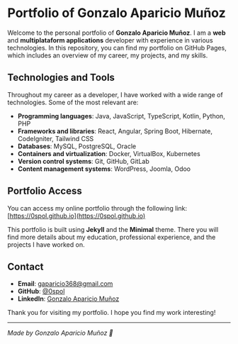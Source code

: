 # Portfolio of Gonzalo Aparicio Muñoz
Welcome to the personal portfolio of **Gonzalo Aparicio Muñoz**. I am a **web** and **multiplataform applications** developer with experience in various technologies. In this repository, you can find my portfolio on GitHub Pages, which includes an overview of my career, my projects, and my skills.

## Technologies and Tools
Throughout my career as a developer, I have worked with a wide range of technologies. Some of the most relevant are:

* **Programming languages**: Java, JavaScript, TypeScript, Kotlin, Python, PHP
* **Frameworks and libraries**: React, Angular, Spring Boot, Hibernate, CodeIgniter, Tailwind CSS
* **Databases**: MySQL, PostgreSQL, Oracle
* **Containers and virtualization**: Docker, VirtualBox, Kubernetes
* **Version control systems**: Git, GitHub, GitLab
* **Content management systems**: WordPress, Joomla, Odoo

## Portfolio Access
You can access my online portfolio through the following link:
[https://0spol.github.io](https://0spol.github.io)

This portfolio is built using **Jekyll** and the **Minimal** theme. There you will find more details about my education, professional experience, and the projects I have worked on.

## Contact
* **Email**: [gaparicio368@gmail.com](mailto:gaparicio368@gmail.com)
* **GitHub**: [@0spol](https://github.com/0spol)
* **LinkedIn**: [Gonzalo Aparicio Muñoz](https://www.linkedin.com/in/gonzalo-a-b2707823b)

Thank you for visiting my portfolio. I hope you find my work interesting!

---

*Made by Gonzalo Aparicio Muñoz 🤠*
